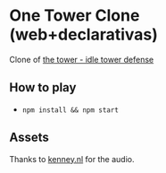 # One Tower Clone (web+declarativas)

Clone of [the tower - idle tower defense](https://play.google.com/store/apps/details?id=com.TechTreeGames.TheTower&hl=en_CA)

## How to play

- `npm install && npm start`

## Assets

Thanks to [kenney.nl](https://kenney.nl/assets/sci-fi-sounds) for the audio.

